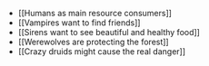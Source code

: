- [[Humans as main resource consumers]]
- [[Vampires want to find friends]]
- [[Sirens want to see beautiful and healthy food]]
- [[Werewolves are protecting the forest]]
- [[Crazy druids might cause the real danger]]
